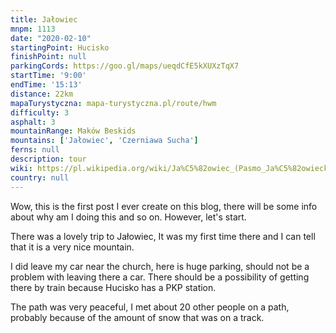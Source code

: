 ```yaml
---
title: Jałowiec
mnpm: 1113
date: "2020-02-10"
startingPoint: Hucisko
finishPoint: null
parkingCords: https://goo.gl/maps/ueqdCfE5kXUXzTqX7
startTime: '9:00'
endTime: '15:13'
distance: 22km
mapaTurystyczna: mapa-turystyczna.pl/route/hwm
difficulty: 3
asphalt: 3
mountainRange: Maków Beskids
mountains: ['Jałowiec', 'Czerniawa Sucha']
ferns: null
description: tour
wiki: https://pl.wikipedia.org/wiki/Ja%C5%82owiec_(Pasmo_Ja%C5%82owieckie)
country: null
---
```


Wow, this is the first post I ever create on this blog,
there will be some info about why am I doing this and so on. However, let's start.

There was a lovely trip to Jałowiec, It was my first time there and I can tell that it is a very nice mountain.

I did leave my car near the church, here is huge parking, should not be a problem with leaving there a car. There should be a possibility of getting there by train because Hucisko has a PKP station.

The path was very peaceful, I met about 20 other people on a path, probably because of the amount of snow that was on a track.
